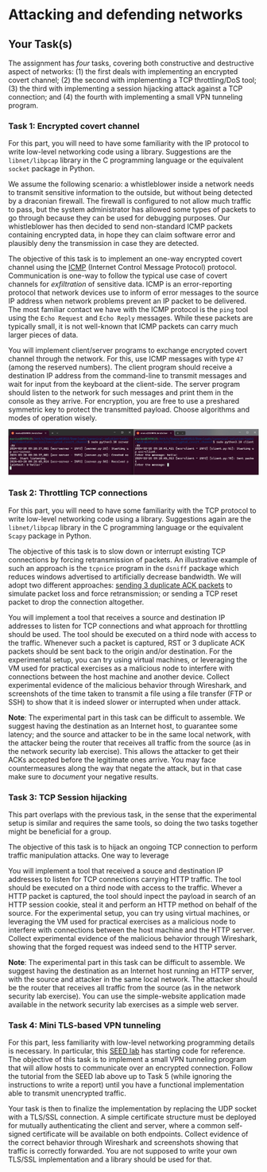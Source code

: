 # Attacking and defending networks

## Your Task(s)

The assignment has *four* tasks, covering both constructive and destructive aspect of networks: (1) the first deals with implementing an encrypted covert channel; (2) the second with implementing a TCP throttling/DoS tool; (3) the third with implementing a session hijacking attack against a TCP connection; and (4) the fourth with implementing a small VPN tunneling program.

### Task 1: Encrypted covert channel

For this part, you will need to have some familiarity with the IP protocol to write low-level networking code using a library. Suggestions are the `libnet/libpcap` library in the C programming language or the equivalent `socket` package in Python.

We assume the following scenario: a whistleblower inside a network needs to transmit sensitive information to the outside, but without being detected by a draconian firewall. The firewall is configured to not allow much traffic to pass, but the system administrator has allowed some types of packets to go through because they can be used for debugging purposes. Our whistleblower has then decided to send non-standard ICMP packets containing encrypted data, in hope they can claim software error and plausibly deny the transmission in case they are detected.

The objective of this task is to implement an one-way encrypted covert channel using the [ICMP](https://en.wikipedia.org/wiki/Internet_Control_Message_Protocol) (Internet Control Message Protocol) protocol.
Communication is one-way to follow the typical use case of covert channels for _exfiltration_ of sensitive data.
ICMP is an error-reporting protocol that network devices use to inform of error messages to the source IP address when network problems prevent an IP packet to be delivered.
The most familiar contact we have with the ICMP protocol is the `ping` tool using the `Echo Request` and `Echo Reply` messages. While these packets are typically small, it is not well-known that ICMP packets can carry much larger pieces of data.

You will implement client/server programs to exchange encrypted covert channel through the network. For this, use ICMP messages with type `47` (among the reserved numbers). The client program should receive a destination IP address from the command-line to transmit messages and wait for input from the keyboard at the client-side. The server program should listen to the network for such messages and print them in the console as they arrive. For encryption, you are free to use a preshared symmetric key to protect the transmitted payload. Choose algorithms and modes of operation wisely.

![Screenshot of a possible solution](icmp-covert-channel.png)

### Task 2: Throttling TCP connections

For this part, you will need to have some familiarity with the TCP protocol to write low-level networking code using a library. Suggestions again are the `libnet/libpcap` library in the C programming language or the equivalent `Scapy` package in Python.

The objective of this task is to slow down or interrupt existing TCP connections by forcing retransmission of packets. An illustrative example of such an approach is the `tcpnice` program in the `dsniff` package which reduces windows advertised to artificially decrease bandwidth. We will adopt two different approaches: [sending 3 duplicate ACK packets](https://datatracker.ietf.org/doc/html/rfc2581) to simulate packet loss and force retransmission; or sending a TCP reset packet to drop the connection altogether.

You will implement a tool that receives a source and destination IP addresses to listen for TCP connections and what approach for throttling should be used. The tool should be executed on a third node with access to the traffic. Whenever such a packet is captured, RST or 3 duplicate ACK packets should be sent back to the origin and/or destination.
For the experimental setup, you can try using virtual machines, or leveraging the VM used for practical exercises as a malicious node to interfere with connections between the host machine and another device.
Collect experimental evidence of the malicious behavior through Wireshark, and screenshots of the time taken to transmit a file using a file transfer (FTP or SSH) to show that it is indeed slower or interrupted when under attack.

**Note**: The experimental part in this task can be difficult to assemble. We suggest having the destination as an Internet host, to guarantee some latency; and the source and attacker to be in the same local network, with the attacker being the router that receives all traffic from the source (as in the network security lab exercise). This allows the attacker to get their ACKs accepted before the legitimate ones arrive. You may face countermeasures along the way that negate the attack, but in that case make sure to *document* your negative results.

### Task 3: TCP Session hijacking

This part overlaps with the previous task, in the sense that the experimental setup is similar and requires the same tools, so doing the two tasks together might be beneficial for a group.

The objective of this task is to hijack an ongoing TCP connection to perform traffic manipulation attacks. One way to leverage 

You will implement a tool that received a souce and destination IP addresses to listen for TCP connections carrying HTTP traffic. The tool should be executed on a third node with access to the traffic. Whever a HTTP packet is captured, the tool should inpect the payload in search of an HTTP session cookie, steal it and perform an HTTP method on behalf of the source.
For the experimental setup, you can try using virtual machines, or leveraging the VM used for practical exercises as a malicious node to interfere with connections between the host machine and the HTTP server.
Collect experimental evidence of the malicious behavior through Wireshark, showing that the forged request was indeed send to the HTTP server.

**Note**: The experimental part in this task can be difficult to assemble. We suggest having the destination as an Internet host running an HTTP server, with the source and attacker in the same local network. The attacker should be the router that receives all traffic from the source (as in the network security lab exercise). You can use the simple-website application made available in the network security lab exercises as a simple web server.

### Task 4: Mini TLS-based VPN tunneling

For this part, less familiarity with low-level networking programming details is necessary. In particular, this [SEED lab](https://seedsecuritylabs.org/Labs_20.04/Networking/VPN_Tunnel/) has starting code for reference.
The objective of this task is to implement a small VPN tunneling program that will allow hosts to communicate over an encrypted connection. Follow the tutorial from the SEED lab above up to Task 5 (while ignoring the instructions to write a report) until you have a functional implementation able to transmit unencrypted traffic.

Your task is then to finalize the implementation by replacing the UDP socket with a TLS/SSL connection. A simple certificate structure must be deployed for mutually authenticating the client and server, where a common self-signed certificate will be available on both endpoints.
Collect evidence of the correct behavior through Wireshark and screenshots showing that traffic is correctly forwarded.
You are not supposed to write your own TLS/SSL implementation and a library should be used for that.
